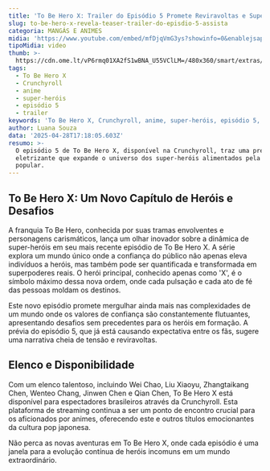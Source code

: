```yaml
---
title: 'To Be Hero X: Trailer do Episódio 5 Promete Reviravoltas e Superpoderes'
slug: to-be-hero-x-revela-teaser-trailer-do-episdio-5-assista
categoria: MANGÁS E ANIMES
midia: 'https://www.youtube.com/embed/mfDjqVmG3ys?showinfo=0&enablejsapi=1'
tipoMidia: video
thumb: >-
  https://cdn.ome.lt/vP6rmq01XA2fS1wBNA_U55VClLM=/480x360/smart/extras/conteudos/omelete_THUMB_-_2025-04-28T131911.909.png
tags:
  - To Be Hero X
  - Crunchyroll
  - anime
  - super-heróis
  - episódio 5
  - trailer
keywords: 'To Be Hero X, Crunchyroll, anime, super-heróis, episódio 5, trailer'
author: Luana Souza
data: '2025-04-28T17:18:05.603Z'
resumo: >-
  O episódio 5 de To Be Hero X, disponível na Crunchyroll, traz uma prévia
  eletrizante que expande o universo dos super-heróis alimentados pela confiança
  popular.
---
```


## To Be Hero X: Um Novo Capítulo de Heróis e Desafios

A franquia To Be Hero, conhecida por suas tramas envolventes e personagens carismáticos, lança um olhar inovador sobre a dinâmica de super-heróis em seu mais recente episódio de To Be Hero X. A série explora um mundo único onde a confiança do público não apenas eleva indivíduos a heróis, mas também pode ser quantificada e transformada em superpoderes reais. O herói principal, conhecido apenas como 'X', é o símbolo máximo dessa nova ordem, onde cada pulsação e cada ato de fé das pessoas moldam os destinos.

Este novo episódio promete mergulhar ainda mais nas complexidades de um mundo onde os valores de confiança são constantemente flutuantes, apresentando desafios sem precedentes para os heróis em formação. A prévia do episódio 5, que já está causando expectativa entre os fãs, sugere uma narrativa cheia de tensão e reviravoltas.

## Elenco e Disponibilidade

Com um elenco talentoso, incluindo Wei Chao, Liu Xiaoyu, Zhangtaikang Chen, Wenteo Chang, Jinwen Chen e Qian Chen, To Be Hero X está disponível para espectadores brasileiros através da Crunchyroll. Esta plataforma de streaming continua a ser um ponto de encontro crucial para os aficionados por animes, oferecendo este e outros títulos emocionantes da cultura pop japonesa.

Não perca as novas aventuras em To Be Hero X, onde cada episódio é uma janela para a evolução contínua de heróis incomuns em um mundo extraordinário.
